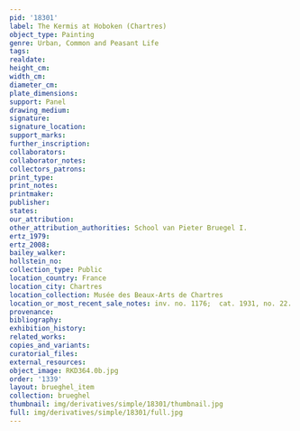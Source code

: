 ```yaml
---
pid: '18301'
label: The Kermis at Hoboken (Chartres)
object_type: Painting
genre: Urban, Common and Peasant Life
tags: 
realdate: 
height_cm: 
width_cm: 
diameter_cm: 
plate_dimensions: 
support: Panel
drawing_medium: 
signature: 
signature_location: 
support_marks: 
further_inscription: 
collaborators: 
collaborator_notes: 
collectors_patrons: 
print_type: 
print_notes: 
printmaker: 
publisher: 
states: 
our_attribution: 
other_attribution_authorities: School van Pieter Bruegel I.
ertz_1979: 
ertz_2008: 
bailey_walker: 
hollstein_no: 
collection_type: Public
location_country: France
location_city: Chartres
location_collection: Musée des Beaux-Arts de Chartres
location_or_most_recent_sale_notes: inv. no. 1176;  cat. 1931, no. 22.
provenance: 
bibliography: 
exhibition_history: 
related_works: 
copies_and_variants: 
curatorial_files: 
external_resources: 
object_image: RKD364.0b.jpg
order: '1339'
layout: brueghel_item
collection: brueghel
thumbnail: img/derivatives/simple/18301/thumbnail.jpg
full: img/derivatives/simple/18301/full.jpg
---
```

